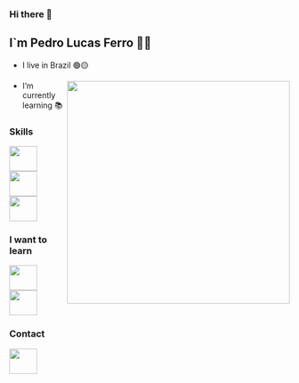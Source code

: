 ### Hi there 👋

## I`m Pedro Lucas Ferro 🙋‍♂️




- I live in Brazil 🟢🟡

<img align="right" width="400px" src="https://static.wikia.nocookie.net/fallout_gamepedia/images/b/b7/Close_to_Metal.gif/revision/latest/scale-to-width-down/320?cb=20180627024031">

- I’m currently learning 📚









### Skills

<img height="45" width="50" src="https://cdn.jsdelivr.net/gh/devicons/devicon/icons/html5/html5-original.svg"></img>
<img height="45" width="50" src="https://cdn.jsdelivr.net/gh/devicons/devicon/icons/css3/css3-original.svg"></img>
<img height="45" width="50" src="https://cdn.jsdelivr.net/gh/devicons/devicon/icons/javascript/javascript-original.svg"></img>


### I want to learn

<img height="45" width="50" src="https://cdn.jsdelivr.net/gh/devicons/devicon/icons/javascript/javascript-original.svg"></img>
<img height="45" width="50" src="https://cdn.jsdelivr.net/gh/devicons/devicon/icons/react/react-original-wordmark.svg"></img>

### Contact

<img height="45" width="50" src="https://cdn.jsdelivr.net/gh/devicons/devicon/icons/linkedin/linkedin-original.svg"></img>











<!--
**PedroFerro007/PedroFerro007** is a ✨ _special_ ✨ repository because its `README.md` (this file) appears on your GitHub profile.

Here are some ideas to get you started:

- 🔭 I’m currently working on ...
- 🌱 I’m currently learning ...
- 👯 I’m looking to collaborate on ...
- 🤔 I’m looking for help with ...
- 💬 Ask me about ...
- 📫 How to reach me: ...
- 😄 Pronouns: ...
- ⚡ Fun fact: ...
-->
